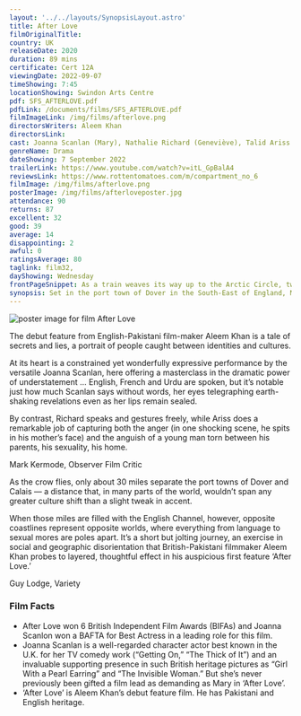 ```yaml
---
layout: '../../layouts/SynopsisLayout.astro'
title: After Love
filmOriginalTitle:
country: UK
releaseDate: 2020
duration: 89 mins
certificate: Cert 12A
viewingDate: 2022-09-07
timeShowing: 7:45
locationShowing: Swindon Arts Centre
pdf: SFS_AFTERLOVE.pdf
pdfLink: /documents/films/SFS_AFTERLOVE.pdf
filmImageLink: /img/films/afterlove.png
directorsWriters: Aleem Khan
directorsLink:
cast: Joanna Scanlan (Mary), Nathalie Richard (Geneviève), Talid Ariss (Solomen)
genreName: Drama
dateShowing: 7 September 2022
trailerLink: https://www.youtube.com/watch?v=itL_GpBalA4
reviewsLink: https://www.rottentomatoes.com/m/compartment_no_6
filmImage: /img/films/afterlove.png
posterImage: /img/films/afterloveposter.jpg
attendance: 90
returns: 87
excellent: 32
good: 39
average: 14
disappointing: 2
awful: 0
ratingsAverage: 80
taglink: film32,
dayShowing: Wednesday
frontPageSnippet: As a train weaves its way up to the Arctic Circle, two strangers share a journey that will change their perspective on life.
synopsis: Set in the port town of Dover in the South-East of England, Mary Hussain suddenly finds herself a widow following the unexpected death of her husband. A day after the burial, she discovers he has a secret family just twenty-one miles across the English Channel in Calais.
---
```


![poster image for film After Love](/img/films/afterlove.png "poster image for film After Love")

The debut feature from English-Pakistani film-maker Aleem Khan is a tale of secrets and lies, a portrait of people caught between identities and cultures.  

At its heart is a constrained yet wonderfully expressive performance by the versatile Joanna Scanlan, here offering a masterclass in the dramatic power of understatement ... English, French and Urdu are spoken, but it’s notable just how much Scanlan says without words, her eyes telegraphing earth-shaking revelations even as her lips remain sealed.  

By contrast, Richard speaks and gestures freely, while Ariss does a remarkable job of capturing both the anger (in one shocking scene, he spits in his mother’s face) and the anguish of a young man torn between his parents, his sexuality, his home.

<div class="review__author review__author--review1">
Mark Kermode, Observer Film Critic
</div>

As the crow flies, only about 30 miles separate the port towns of Dover and Calais — a distance that, in many parts of the world, wouldn’t span any greater culture shift than a slight tweak in accent.  

When those miles are filled with the English Channel, however, opposite coastlines represent opposite worlds, where everything from language to sexual mores are poles apart.  It’s a short but jolting journey, an exercise in social and geographic disorientation that British-Pakistani filmmaker Aleem Khan probes to layered, thoughtful effect in his auspicious first feature ‘After Love.’

<div class="review__author">
Guy Lodge, Variety
</div>

### Film Facts

* After Love won 6 British Independent Film Awards (BIFAs) and Joanna Scanlon won a BAFTA for Best Actress in a leading role for this film.
* Joanna Scanlan is a well-regarded character actor best known in the U.K. for her TV comedy work (“Getting On,” “The Thick of It”) and an invaluable supporting presence in such British heritage pictures as “Girl With a Pearl Earring” and “The Invisible Woman.”  But she’s never previously been gifted a film lead as demanding as Mary in ‘After Love’.
* ‘After Love’ is Aleem Khan’s debut feature film.  He has Pakistani and English heritage.

